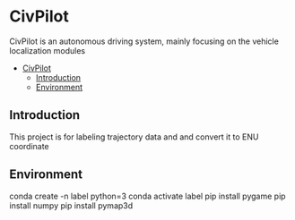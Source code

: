 # CivPilot
CivPilot is an autonomous driving system, mainly focusing on the vehicle localization modules

- [CivPilot](#civpilot)
	- [Introduction](#introduction)
    - [Environment](#Environment)

## Introduction
This project is for labeling trajectory data and and convert it to ENU coordinate
## Environment
conda create -n label python=3
conda activate label
pip install pygame
pip install numpy
pip install pymap3d
